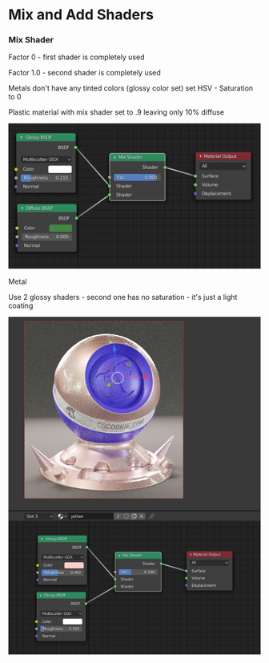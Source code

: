 # Mix and Add Shaders

### Mix Shader

Factor 0 - first shader is completely used

Factor 1.0 - second shader is completely used

Metals don't have any tinted colors \(glossy color set\) set HSV - Saturation to 0

Plastic material with mix shader set to .9 leaving only 10% diffuse

![](../../.gitbook/assets/image%20%2842%29.png)

Metal

Use 2 glossy shaders - second one has no saturation - it's just a light coating

![](../../.gitbook/assets/image%20%2840%29.png)





